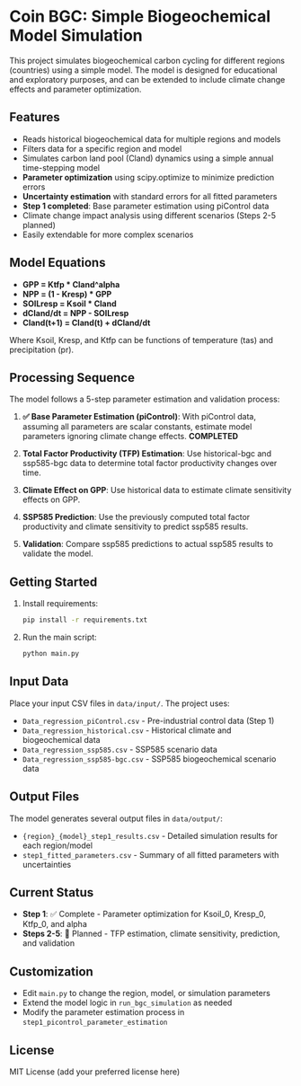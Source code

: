 # Coin BGC: Simple Biogeochemical Model Simulation

This project simulates biogeochemical carbon cycling for different regions (countries) using a simple model. The model is designed for educational and exploratory purposes, and can be extended to include climate change effects and parameter optimization.

## Features
- Reads historical biogeochemical data for multiple regions and models
- Filters data for a specific region and model
- Simulates carbon land pool (Cland) dynamics using a simple annual time-stepping model
- **Parameter optimization** using scipy.optimize to minimize prediction errors
- **Uncertainty estimation** with standard errors for all fitted parameters
- **Step 1 completed**: Base parameter estimation using piControl data
- Climate change impact analysis using different scenarios (Steps 2-5 planned)
- Easily extendable for more complex scenarios

## Model Equations
- **GPP = Ktfp * Cland^alpha**
- **NPP = (1 - Kresp) * GPP**
- **SOILresp = Ksoil * Cland**
- **dCland/dt = NPP - SOILresp**
- **Cland(t+1) = Cland(t) + dCland/dt**

Where Ksoil, Kresp, and Ktfp can be functions of temperature (tas) and precipitation (pr).

## Processing Sequence
The model follows a 5-step parameter estimation and validation process:

1. **✅ Base Parameter Estimation (piControl)**: With piControl data, assuming all parameters are scalar constants, estimate model parameters ignoring climate change effects. **COMPLETED**

2. **Total Factor Productivity (TFP) Estimation**: Use historical-bgc and ssp585-bgc data to determine total factor productivity changes over time.

3. **Climate Effect on GPP**: Use historical data to estimate climate sensitivity effects on GPP.

4. **SSP585 Prediction**: Use the previously computed total factor productivity and climate sensitivity to predict ssp585 results.

5. **Validation**: Compare ssp585 predictions to actual ssp585 results to validate the model.

## Getting Started
1. Install requirements:
   ```bash
   pip install -r requirements.txt
   ```
2. Run the main script:
   ```bash
   python main.py
   ```

## Input Data
Place your input CSV files in `data/input/`. The project uses:
- `Data_regression_piControl.csv` - Pre-industrial control data (Step 1)
- `Data_regression_historical.csv` - Historical climate and biogeochemical data
- `Data_regression_ssp585.csv` - SSP585 scenario data
- `Data_regression_ssp585-bgc.csv` - SSP585 biogeochemical scenario data

## Output Files
The model generates several output files in `data/output/`:
- `{region}_{model}_step1_results.csv` - Detailed simulation results for each region/model
- `step1_fitted_parameters.csv` - Summary of all fitted parameters with uncertainties

## Current Status
- **Step 1**: ✅ Complete - Parameter optimization for Ksoil_0, Kresp_0, Ktfp_0, and alpha
- **Steps 2-5**: 🔄 Planned - TFP estimation, climate sensitivity, prediction, and validation

## Customization
- Edit `main.py` to change the region, model, or simulation parameters
- Extend the model logic in `run_bgc_simulation` as needed
- Modify the parameter estimation process in `step1_picontrol_parameter_estimation`

## License
MIT License (add your preferred license here) 